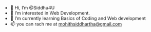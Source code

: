 - 👋 Hi, I’m @Siddhu4U
- 👀 I’m interested in Web Development.
- 🌱 I’m currently learning Basics of Coding and Web development
- 📫 you can rach me at mohithsiddhartha@gmail.com

<!---
Siddhu4U/Siddhu4U is a ✨ special ✨ repository because its `README.md` (this file) appears on your GitHub profile.
You can click the Preview link to take a look at your changes.
--->
